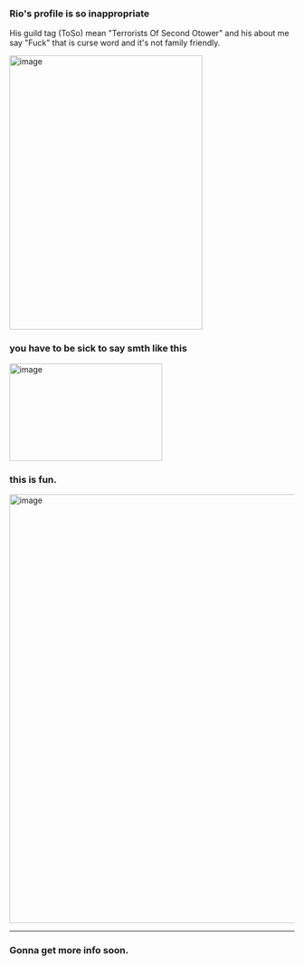 ### Rio's profile is so inappropriate

His guild tag (ToSo) mean "Terrorists Of Second Otower" and his about me say "Fuck" that is curse word and it's not family friendly.

<img width="341" height="484" alt="image" src="https://github.com/user-attachments/assets/b96c33fe-1760-4baf-a282-137deb24ffba" />

### you have to be sick to say smth like this

<img width="270" height="172" alt="image" src="https://github.com/user-attachments/assets/9664095e-9fcd-4ec3-92cf-d1a29dabe23f" />

### this is fun.

<img width="1202" height="757" alt="image" src="https://github.com/user-attachments/assets/c61c5d7f-2fc2-49b6-a575-3456c2e767af" />

-----------------------------------------------------------------

### Gonna get more info soon.
